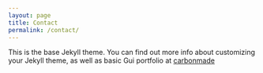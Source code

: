 ```yaml
---
layout: page
title: Contact
permalink: /contact/
---
```


This is the base Jekyll theme. You can find out more info about customizing your Jekyll theme, as well as basic Gui portfolio at [carbonmade](https://guilhermebastos.carbonmade.com/)
